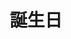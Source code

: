 ---
title: 誕生日
description: 生日
kana: たんじょうび
pronunciation: tannjyoubi
tone: ③
type: 名词
pubDate: 2024-08-21 00:00:14
lessonIndex: 5
---